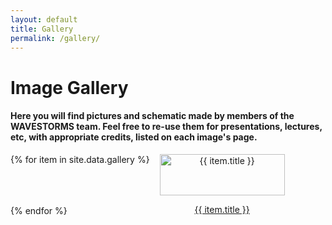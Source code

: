 ```yaml
---
layout: default
title: Gallery
permalink: /gallery/
---
```


<h1>Image Gallery</h1>
<h4>Here you will find pictures and schematic made by members of the WAVESTORMS team. Feel free to re-use them for presentations, lectures, etc, with appropriate credits, listed on each image's page.</h4>
<div class="gallery-grid">
  {% for item in site.data.gallery %}
    <div class="thumb">
      <a href="/gallery/{{ item.id }}/">
        <img src="{{ item.thumb }}" alt="{{ item.title }}">
        <p>{{ item.title }}</p>
      </a>
    </div>
  {% endfor %}
</div>

<style>
.gallery-grid {
  display: flex;
  flex-wrap: wrap;
  gap: 16px;
}
.thumb {
  width: 200px;
  text-align: center;
}
.thumb img {
  width: 100%;
  height: auto;
}
</style>

